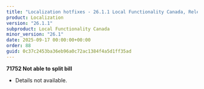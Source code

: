 ```yaml
---
title: "Localization hotfixes - 26.1.1 Local Functionality Canada, Release date September 17, 2025 - Hotfixes"
product: Localization
version: "26.1.1"
subproduct: Local Functionality Canada
minor_version: "26.1"
date: 2025-09-17 00:00:00+00:00
order: 88
guid: 0c37c2453ba36eb96a0c72ac1384f4a5d1ff35ad
---
```


<strong>71752 Not able to split bill</strong>
<ul><li>Details not available.</li></ul>
